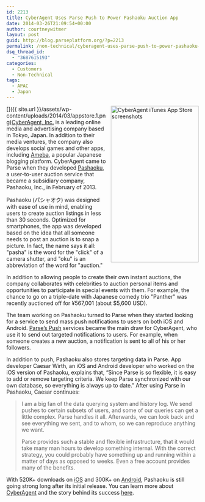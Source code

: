 ```yaml
---
id: 2213
title: CyberAgent Uses Parse Push to Power Pashaoku Auction App
date: 2014-03-26T21:09:54+00:00
author: courtneywitmer
layout: post
guid: http://blog.parseplatform.org/?p=2213
permalink: /non-technical/cyberagent-uses-parse-push-to-power-pashaoku-auction-app/
dsq_thread_id:
  - "3687615193"
categories:
  - Customers
  - Non-Technical
tags:
  - APAC
  - Japan
---
```

[<img style="border: 0pt none; float:right; padding-left:10px; padding-bottom:10px" alt="CyberAgent iTunes App Store screenshots" src="{{ site.url }}/assets/wp-content/uploads/2014/03/appstore.1.png" width="230" height="409" />]({{ site.url }}/assets/wp-content/uploads/2014/03/appstore.1.png)<a href="http://www.cyberagent.co.jp/en/" target="_blank">CyberAgent, Inc.</a> is a leading online media and advertising company based in Tokyo, Japan. In addition to their media ventures, the company also develops social games and other apps, including <a href="https://itunes.apple.com/us/app/ameba/id349442137?mt=8" target="_blank">Ameba</a>, a popular Japanese blogging platform. CyberAgent came to Parse when they developed <a href="http://www.pashaoku.jp/" target="_blank">Pashaoku</a>, a user-to-user auction service that became a subsidiary company, Pashaoku, Inc., in February of 2013.

Pashaoku (パシャオク) was designed with ease of use in mind, enabling users to create auction listings in less than 30 seconds. Optimized for smartphones, the app was developed based on the idea that all someone needs to post an auction is to snap a picture. In fact, the name says it all: "pasha" is the word for the "click" of a camera shutter, and "oku" is an abbreviation of the word for "auction."

In addition to allowing people to create their own instant auctions, the company collaborates with celebrities to auction personal items and opportunities to participate in special events with them. For example, the chance to go on a triple-date with Japanese comedy trio "Panther" was recently auctioned off for ¥567,001 (about $5,600 USD).

The team working on Pashaoku turned to Parse when they started looking for a service to send mass push notifications to users on both iOS and Android. <a href="https://parse.com/products/push" target="_blank">Parse’s Push</a> services became the main draw for CyberAgent, who use it to send out targeted notifications to users. For example, when someone creates a new auction, a notification is sent to all of his or her followers.

In addition to push, Pashaoku also stores targeting data in Parse. App developer Caesar Wirth, an iOS and Android developer who worked on the iOS version of Pashaoku, explains that, “Since Parse is so flexible, it is easy to add or remove targeting criteria. We keep Parse synchronized with our own database, so everything is always up to date.” After using Parse in Pashaoku, Caesar continues:

> I am a big fan of the data querying system and history log. We send pushes to certain subsets of users, and some of our queries can get a little complex. Parse handles it all. Afterwards, we can look back and see everything we sent, and to whom, so we can reproduce anything we want.
> 
> Parse provides such a stable and flexible infrastructure, that it would take many man hours to develop something internal. With the correct strategy, you could probably have something up and running within a matter of days as opposed to weeks. Even a free account provides many of the benefits.

With 520K+ downloads on <a href="https://itunes.apple.com/jp/app/pashaoku/id536462239?l=ja&ls=1&mt=8" target="_blank">iOS</a> and 300K+ on <a href="https://play.google.com/store/apps/details?id=jp.cyberagent.pashaoku" target="_blank">Android</a>, Pashaoku is still going strong long after its initial release. You can learn more about <a href="http://www.cyberagent.co.jp/en/" target="_blank">CyberAgent</a> and the story behind its success <a href="http://systemsofexchange.org/2014/03/cyberagent/" target="_blank">here</a>.